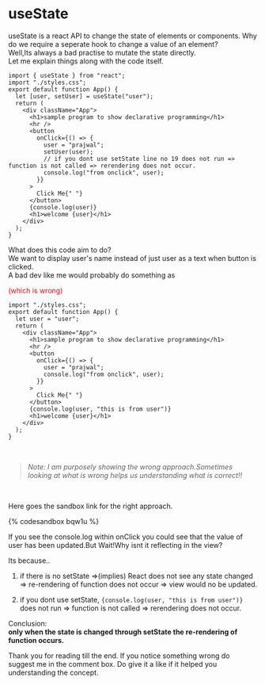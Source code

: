 # useState

useState is a react API to change the state of elements or components.
Why do we require a seperate hook to change a value of an element?<br>
Well,Its always a bad practise to mutate the state directly.<br>
Let me explain things along with the code itself.

```JSX
import { useState } from "react";
import "./styles.css";
export default function App() {
  let [user, setUser] = useState("user");
  return (
    <div className="App">
      <h1>sample program to show declarative programming</h1>
      <hr />
      <button
        onClick={() => {
          user = "prajwal";
          setUser(user);
          // if you dont use setState line no 19 does not run => function is not called => rerendering does not occur.
          console.log("from onclick", user);
        }}
      >
        Click Me{" "}
      </button>
      {console.log(user)}
      <h1>welcome {user}</h1>
    </div>
  );
}
```

What does this code aim to do?<br>
We want to display user's name instead of just user as a text when button is clicked.<br>
A bad dev like me would probably do something as <p style="color:red">(which is wrong)</p>

```JSX
import "./styles.css";
export default function App() {
  let user = "user";
  return (
    <div className="App">
      <h1>sample program to show declarative programming</h1>
      <hr />
      <button
        onClick={() => {
          user = "prajwal";
          console.log("from onclick", user);
        }}
      >
        Click Me{" "}
      </button>
      {console.log(user, "this is from user")}
      <h1>welcome {user}</h1>
    </div>
  );
}
```

<br>

> _Note: I am purposely showing the wrong approach.Sometimes looking at what is wrong helps us understanding what is correct!!_

<br>

Here goes the sandbox link for the right approach.

{% codesandbox bqw1u  %}

If you see the console.log within onClick you could see that the value of user has been updated.But Wait!Why isnt it reflecting in the view?

Its because..

1. if there is no setState =>(implies) React does not see any state changed => re-rendering of function does not occur => view would no be updated.

2. if you dont use setState, `{console.log(user, "this is from user")}` does not run => function is not called => rerendering does not occur.

Conclusion:<br> <b>only when the state is changed through setState the re-rendering of function occurs.</b>

Thank you for reading till the end. If you notice something wrong do suggest me in the comment box.
Do give it a like if it helped you understanding the concept.
